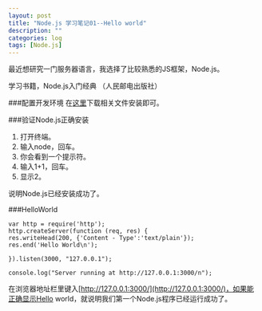 ```yaml
---
layout: post
title: "Node.js 学习笔记01--Hello world"
description: ""
categories: log
tags: [Node.js]
---
```

 
最近想研究一门服务器语言，我选择了比较熟悉的JS框架，Node.js。

学习书籍，Node.js入门经典 （人民邮电出版社）

###配置开发环境 
在[这里](http://nodejs.org/)下载相关文件安装即可。

###验证Node.js正确安装

1. 打开终端。
2. 输入node，回车。
3. 你会看到一个提示符。
4. 输入1+1，回车。
5. 显示2。


说明Node.js已经安装成功了。  

###HelloWorld

	var http = require('http');  
	http.createServer(function (req, res) {
	res.writeHead(200, {'Content - Type':'text/plain'});  
	res.end('Hello World\n');  

	}).listen(3000, "127.0.0.1");  

	console.log("Server running at http://127.0.0.1:3000/n");  
	
在浏览器地址栏里键入[http://127.0.0.1:3000/](http://127.0.0.1:3000/)，如果能正确显示Hello world，就说明我们第一个Node.js程序已经运行成功了。
	
